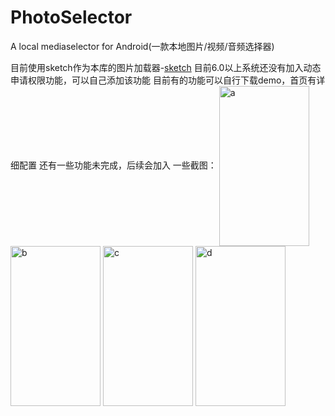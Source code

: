 # PhotoSelector
A local mediaselector for Android(一款本地图片/视频/音频选择器)

目前使用sketch作为本库的图片加载器-[sketch](https://github.com/panpf/sketch)
目前6.0以上系统还没有加入动态申请权限功能，可以自己添加该功能
目前有的功能可以自行下载demo，首页有详细配置
还有一些功能未完成，后续会加入
一些截图：
<img src="https://github.com/pangyu646182805/PhotoSelector/blob/master/a.png" width = "144" height = "256" alt="a" align=center /> <img src="https://github.com/pangyu646182805/PhotoSelector/blob/master/b.png" width = "144" height = "256" alt="b" align=center /> <img src="https://github.com/pangyu646182805/PhotoSelector/blob/master/c.png" width = "144" height = "256" alt="c" align=center /> <img src="https://github.com/pangyu646182805/PhotoSelector/blob/master/d.png" width = "144" height = "256" alt="d" align=center />
